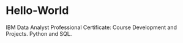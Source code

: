 # Hello-World
IBM Data Analyst Professional Certificate: Course Development and Projects. 
Python and SQL. 
